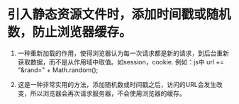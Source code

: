 # 引入静态资源文件时，添加时间戳或随机数，防止浏览器缓存。

1. 一种重新加载的作用，使得浏览器认为每一次请求都是新的请求，到后台重新获取数据，而不是从作用域中取值。如session，cookie. 例如：js中 url += "&rand=" + Math.random();

2. 这是一种非常实用的方法，添加随机数或时间戳之后，访问的URL会发生改变，所以浏览器会再次请求服务器，不会使用浏览器的缓存。

    